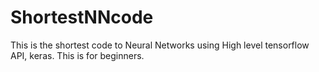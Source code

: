 # ShortestNNcode
This is the shortest code to Neural Networks using High level tensorflow API, keras. This is for beginners.
